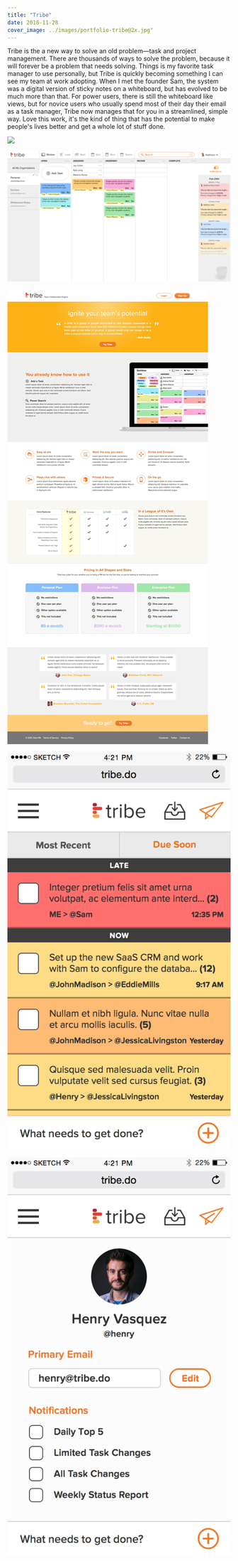 ```yaml
---
title: "Tribe"
date: 2018-11-28
cover_image: ../images/portfolio-tribe@2x.jpg"
---
```


Tribe is the a new way to solve an old problem—task and project management. There are thousands of ways to solve the problem, because it will forever be a problem that needs solving. Things is my favorite task manager to use personally, but Tribe is quickly becoming something I can see my team at work adopting. When I met the founder Sam, the system was a digital version of sticky notes on a whiteboard, but has evolved to be much more than that. For power users, there is still the whiteboard like views, but for novice users who usually spend most of their day their email as a task manager, Tribe now manages that for you in a streamlined, simple way. Love this work, it's the kind of thing that has the potential to make people's lives better and get a whole lot of stuff done.

![](../images/portfolio-tribe-web1.jpg)

![](../images/portfolio-tribe-web3.png)

![](../images/portfolio-tribe-web2.jpg)

![](../images/portfolio-tribe-ios2.png)

![](../images/portfolio-tribe-ios4.png)
